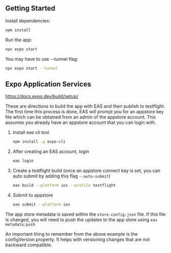 ## Getting Started

Install dependencies:

```bash
npm install
```

Run the app:

```bash
npx expo start
```

You may have to use --tunnel flag:

```bash
npx expo start --tunnel
```

## Expo Application Services

https://docs.expo.dev/build/setup/

These are directions to build the app with EAS and then publish to testflight. The first time this process is done, EAS will prompt you for an appstore key file which can be obtained from an admin of the appstore account. This assumes you already have an appstore account that you can login with.

1. Install eas cli tool
   ```bash
   npm install -g expo-cli
   ```
1. After creating an EAS account, login
   ```bash
   eas login
   ```
1. Create a testflight build (once an appstore connect key is set, you can auto submit by adding this flag `--auto-submit`)
   ```bash
   eas build --platform ios --profile testflight
   ```
1. Submit to appstore
   ```bash
   eas submit --platform ios
   ```

The app store metadata is saved within the `store.config.json` file. If this file is changed, you will need to push the updates to the app store using `eas metadata:push`

An important thing to remember from the above example is the configVersion property. It helps with versioning changes that are not backward compatible.
